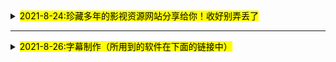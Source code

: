 <details>
  <summary><mark><font color=black>2021-8-24:珍藏多年的影视资源网站分享给你！收好别弄丢了</font></mark></summary>
  <p> - 2021-8-24:珍藏多年的影视资源网站分享给你！收好别弄丢了</p>
  <pre><code>  
电影天堂https://www.dy2018.com/ <br />电影先生 http://dyxs14.com/ <br />555电影https://www.555dy6.com/<br />MK影视https://www.mkvdo.com/<br />KK看剧http://www.kkkanju.com/<br />奈飞星影视https://nfxhd.com/<br />CK电影部落 https://www.ck180.net/   
  </code></pre>
</details>

- - -

<details>
  <summary><mark><font color=black>2021-8-26:字幕制作（所用到的软件在下面的链接中）</font></mark></summary>
  <p> - 2021-8-26:字幕制作（所用到的软件在下面的链接中）</p>
  <pre><code>  
1.下载后将后缀改为ZIP; <br />
2.如果不会使用，请到西瓜视频搜索云边科技工作室，私信教你修改 <br />
  
1.下载后将后缀改为ZIP;
2.如果不会使用，请到西瓜视频搜索云边科技工作室，私信教你修改 <br />
 
字幕工具  https://www.aliyundrive.com/s/5cuMWBL8RpX    
  </code></pre>
</details>

